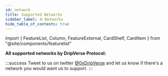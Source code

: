```yaml
---
id: network
title: Supported Networks
sidebar_label: 🌐 Networks
hide_table_of_contents: true
---
```


import { FeatureList, Column, FeatureExternal, CardShelf, CardItem } from "@site/components/featurelist"

**All supported networks by DripVerse Protocol:**

<FeatureList>
  <Column title="Mainnet">
    <FeatureExternal url="#" title="Polygon PoS" subtitle="Polygon" image="https://assets.dripverse.org/logos/polygon.png" />
  </Column>
  <Column title="Testnet">
    <FeatureExternal url="#" title="Polygon PoS" subtitle="Polygon Mumbai" image="https://assets.dripverse.org/logos/polygon.png" />
    <FeatureExternal url="#" title="Sepolia" subtitle="Sepolia Testnet" image="https://assets.dripverse.org/logos/sepolia.png" />
    <FeatureExternal url="#" title="Omni" subtitle="Omni Testnet" image="https://assets.dripverse.org/logos/omni.png" />
    <FeatureExternal url="#" title="Zetachain" subtitle="Zetachain Testnet" image="https://assets.dripverse.org/logos/zetachain.png" />
    <FeatureExternal url="#" title="Skale" subtitle="Skale Testnet" image="https://assets.dripverse.org/logos/skale_network.png" />
    <FeatureExternal url="#" title="Linea" subtitle="Linea Testnet" image="https://assets.dripverse.org/logos/linea.png" />
    <FeatureExternal url="#" title="Moonbase" subtitle="Moonbase Testnet" image="https://assets.dripverse.org/logos/moonbeam.png" />
    <FeatureExternal url="#" title="Mantle" subtitle="Mantle Testnet" image="https://assets.dripverse.org/logos/mantle.png" />
    <FeatureExternal url="#" title="Arbitrum Goerli" subtitle="Arbitrum Goerli Testnet" image="https://assets.dripverse.org/logos/arbitrum.png" />
    <FeatureExternal url="#" title="Optimism" subtitle="Optimism Testnet" image="https://assets.dripverse.org/logos/optimism.png" />
    <FeatureExternal url="#" title="Scroll Sepolia" subtitle="Scroll Sepolia Testnet" image="https://assets.dripverse.org/logos/scroll.png" />
    <FeatureExternal url="#" title="Base Testnet" subtitle="Base Goerli Testnet" image="https://assets.dripverse.org/logos/base.png" />
    <FeatureExternal url="#" title="Celo Testnet" subtitle="Celo Alfajores Testnet" image="https://assets.dripverse.org/logos/celo.png" />
  </Column>
</FeatureList>

:::success
Tweet to us on twitter [@0xDripVerse](https://twitter.com/0xDripVerse) and let us know if there's a network you would want us to support.
:::

